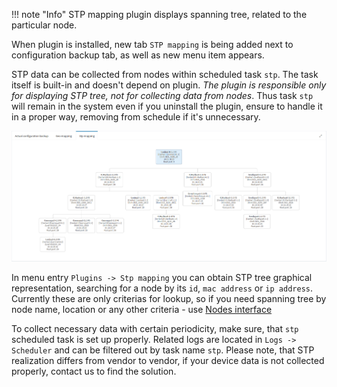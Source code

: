 !!! note "Info"
    STP mapping plugin displays spanning tree, related to the particular node. 
    
When plugin is installed, new tab `STP mapping` is being added next to configuration backup tab, as well as new menu item appears.

STP data can be collected from nodes within scheduled task `stp`. The task itself is built-in and doesn't depend on plugin. _The plugin is responsible only for displaying STP tree, not for collecting data from nodes_. Thus task `stp` will remain in the system even if you uninstall the plugin, ensure to handle it in a proper way, removing from schedule if it's unnecessary.

![Geo map](../../assets/stp1.png)

In menu entry `Plugins -> Stp mapping` you can obtain STP tree graphical representation, searching for a node by its `id`, `mac address` or `ip address`. Currently these are only criterias for lookup, so if you need spanning tree by node name, location or any other criteria - use [Nodes interface](../nodes.md)

To collect necessary data with certain periodicity, make sure, that `stp` scheduled task is set up properly. Related logs are located in `Logs -> Scheduler` and can be filtered out by task name `stp`. Please note, that STP realization differs from vendor to vendor, if your device data is not collected properly, contact us to find the solution.
 